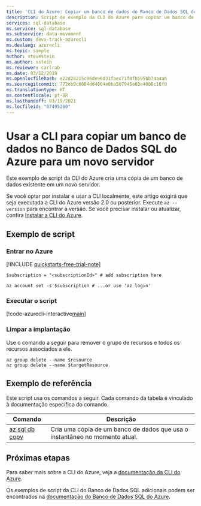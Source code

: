 ```yaml
---
title: 'CLI do Azure: Copiar um banco de dados do Banco de Dados SQL do Azure para um novo servidor'
description: Script de exemplo da CLI do Azure para copiar um banco de dados no Banco de Dados SQL do Azure para um novo servidor
services: sql-database
ms.service: sql-database
ms.subservice: data-movement
ms.custom: devx-track-azurecli
ms.devlang: azurecli
ms.topic: sample
author: stevestein
ms.author: sstein
ms.reviewer: carlrab
ms.date: 03/12/2019
ms.openlocfilehash: e22d28215c06de96d31faec71f4fb595bb74a4a6
ms.sourcegitcommit: 772eb9c6684dd4864e0ba507945a83e48b8c16f0
ms.translationtype: HT
ms.contentlocale: pt-BR
ms.lasthandoff: 03/19/2021
ms.locfileid: "87495260"
---
```

# <a name="use-cli-to-copy-a-database-in-azure-sql-database-to-a-new-server"></a>Usar a CLI para copiar um banco de dados no Banco de Dados SQL do Azure para um novo servidor

Este exemplo de script da CLI do Azure cria uma cópia de um banco de dados existente em um novo servidor.

Se você optar por instalar e usar a CLI localmente, este artigo exigirá que seja executada a CLI do Azure versão 2.0 ou posterior. Execute `az --version` para encontrar a versão. Se você precisar instalar ou atualizar, confira [Instalar a CLI do Azure](/cli/azure/install-azure-cli).

## <a name="sample-script"></a>Exemplo de script

### <a name="sign-in-to-azure"></a>Entrar no Azure

[!INCLUDE [quickstarts-free-trial-note](../../../includes/quickstarts-free-trial-note.md)]

```azurecli-interactive
$subscription = "<subscriptionId>" # add subscription here

az account set -s $subscription # ...or use 'az login'
```

### <a name="run-the-script"></a>Executar o script

[!code-azurecli-interactive[main](../../../cli_scripts/sql-database/copy-database-to-new-server/copy-database-to-new-server.sh "Copy database to new server")]

### <a name="clean-up-deployment"></a>Limpar a implantação

Use o comando a seguir para remover o grupo de recursos e todos os recursos associados a ele.

```azurecli-interactive
az group delete --name $resource
az group delete --name $targetResource
```

## <a name="sample-reference"></a>Exemplo de referência

Este script usa os comandos a seguir. Cada comando da tabela é vinculado à documentação específica do comando.

| Comando | Descrição |
|---|---|
| [az sql db copy](/cli/azure/sql/db#az-sql-db-copy) | Cria uma cópia de um banco de dados que usa o instantâneo no momento atual. |

## <a name="next-steps"></a>Próximas etapas

Para saber mais sobre a CLI do Azure, veja a [documentação da CLI do Azure](/cli/azure).

Os exemplos de script da CLI do Banco de Dados SQL adicionais podem ser encontrados na [documentação do Banco de Dados SQL do Azure](../../azure-sql/database/az-cli-script-samples-content-guide.md).
